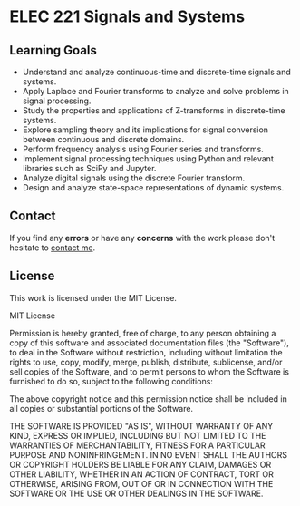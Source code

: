 # ELEC 221 Signals and Systems

## Learning Goals

- Understand and analyze continuous-time and discrete-time signals and systems.
- Apply Laplace and Fourier transforms to analyze and solve problems in signal processing.
- Study the properties and applications of Z-transforms in discrete-time systems.
- Explore sampling theory and its implications for signal conversion between continuous and discrete domains.
- Perform frequency analysis using Fourier series and transforms.
- Implement signal processing techniques using Python and relevant libraries such as SciPy and Jupyter.
- Analyze digital signals using the discrete Fourier transform.
- Design and analyze state-space representations of dynamic systems.

## Contact

If you find any **errors** or have any **concerns** with the work please don't hesitate to <a href="https://tareqayz.com/contact" target="_blank">contact me</a>.

## License

This work is licensed under the MIT License.

MIT License

Permission is hereby granted, free of charge, to any person obtaining a copy of this software and associated documentation files (the "Software"), to deal in the Software without restriction, including without limitation the rights to use, copy, modify, merge, publish, distribute, sublicense, and/or sell copies of the Software, and to permit persons to whom the Software is furnished to do so, subject to the following conditions:

The above copyright notice and this permission notice shall be included in all copies or substantial portions of the Software.

THE SOFTWARE IS PROVIDED "AS IS", WITHOUT WARRANTY OF ANY KIND, EXPRESS OR IMPLIED, INCLUDING BUT NOT LIMITED TO THE WARRANTIES OF MERCHANTABILITY, FITNESS FOR A PARTICULAR PURPOSE AND NONINFRINGEMENT. IN NO EVENT SHALL THE AUTHORS OR COPYRIGHT HOLDERS BE LIABLE FOR ANY CLAIM, DAMAGES OR OTHER LIABILITY, WHETHER IN AN ACTION OF CONTRACT, TORT OR OTHERWISE, ARISING FROM, OUT OF OR IN CONNECTION WITH THE SOFTWARE OR THE USE OR OTHER DEALINGS IN THE SOFTWARE.
